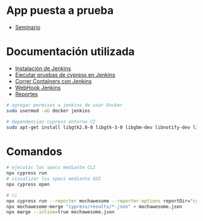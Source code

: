 # App puesta a prueba

- [Seminario](https://github.com/alanfvn/seminario/)

# Documentación utilizada
- [Instalación de Jenkins](https://solutiontoolkit.com/2023/04/complete-guide-setting-up-aws-ec2-instance-with-ubuntu-os-and-jenkins/)
- [Ejecutar pruebas de cypress en Jenkins](https://www.lambdatest.com/blog/jenkins-and-cypress-tutorial/)
- [Correr Containers con Jenkins](https://www.youtube.com/watch?v=ZPD_PzGOvFM)
- [WebHook Jenkins](https://www.youtube.com/watch?v=PhxZamqYJws)
- [Reportes](https://medium.com/@mvairamuthu20000/how-to-generate-html-reports-in-cypress-a34d2eb3675e)

```bash
# agregar permisos a jenkins de usar Docker
sudo usermod -aG docker jenkins
```

```bash
# dependencias cypress entorno CI
sudo apt-get install libgtk2.0-0 libgtk-3-0 libgbm-dev libnotify-dev libnss3 libxss1 libasound2 libxtst6 xauth xvfb
```



# Comandos

```bash
# ejecutar los specs mediante CLI
npx cypress run 
# visualizar los specs mediante GUI
npx cypress open
```

```bash
# ci
npx cypress run --reporter mochawesome --reporter-options reportDir="cypress/results",overwrite=false,html=false,inline=true
npx mochawesome-merge "cypress/results/*.json" > mochawesome.json
npx marge --inline=true mochawesome.json
```
